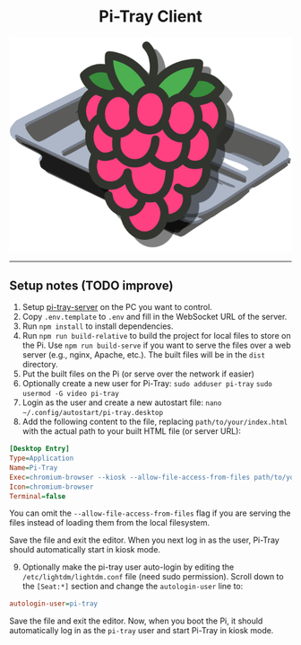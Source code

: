 <center>
    <h1>Pi-Tray Client</h1>
    <img src="./public/icon.svg" />
</center>

---

## Setup notes (TODO improve)

1. Setup [pi-tray-server](https://github.com/obfuscatedgenerated/pi-tray-server) on the PC you want to control.
2. Copy `.env.template` to `.env` and fill in the WebSocket URL of the server.
3. Run `npm install` to install dependencies.
4. Run `npm run build-relative` to build the project for local files to store on the Pi. Use `npm run build-serve` if you want to serve the files over a web server (e.g., nginx, Apache, etc.). The built files will be in the `dist` directory.
5. Put the built files on the Pi (or serve over the network if easier)
6. Optionally create a new user for Pi-Tray: `sudo adduser pi-tray` `sudo usermod -G video pi-tray`
7. Login as the user and create a new autostart file: `nano ~/.config/autostart/pi-tray.desktop`
8. Add the following content to the file, replacing `path/to/your/index.html` with the actual path to your built HTML file (or server URL):
```ini
[Desktop Entry]
Type=Application
Name=Pi-Tray
Exec=chromium-browser --kiosk --allow-file-access-from-files path/to/your/dist/index.html
Icon=chromium-browser
Terminal=false
```
You can omit the `--allow-file-access-from-files` flag if you are serving the files instead of loading them from the local filesystem.

Save the file and exit the editor. When you next log in as the user, Pi-Tray should automatically start in kiosk mode.
 
9. Optionally make the pi-tray user auto-login by editing the `/etc/lightdm/lightdm.conf` file (need sudo permission). Scroll down to the `[Seat:*]` section and change the `autologin-user` line to:
```ini
autologin-user=pi-tray
```
Save the file and exit the editor. Now, when you boot the Pi, it should automatically log in as the `pi-tray` user and start Pi-Tray in kiosk mode.
